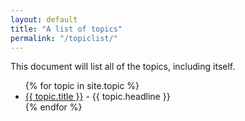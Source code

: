 ```yaml
---
layout: default
title: "A list of topics"
permalink: "/topiclist/"
---
```


This document will list all of the topics, including itself.

<ul>
  {% for topic in site.topic %}
    <li>
      <a href="{{ topic.url }}">{{ topic.title }}</a>
      - {{ topic.headline }}
    </li>
  {% endfor %}
</ul>
